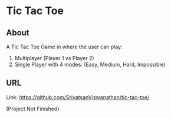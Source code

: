 # Tic Tac Toe

## About

A Tic Tac Toe Game in where the user can play:

1. Multiplayer (Player 1 vs Player 2)
2. Single Player with 4 modes: (Easy, Medium, Hard, Impossible)

## URL

Link: https://github.com/SrivatsanViswanathan/tic-tac-toe/

(Project Not Finished)
